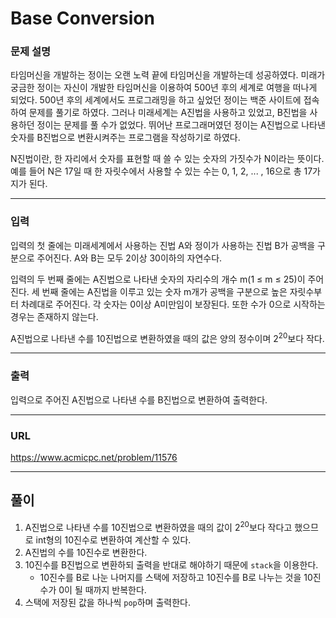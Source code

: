 # Base Conversion

### 문제 설명

타임머신을 개발하는 정이는 오랜 노력 끝에 타임머신을 개발하는데 성공하였다. 미래가 궁금한 정이는 자신이 개발한 타임머신을 이용하여 500년 후의 세계로 여행을 떠나게 되었다. 500년 후의 세계에서도 프로그래밍을 하고 싶었던 정이는 백준 사이트에 접속하여 문제를 풀기로 하였다. 그러나 미래세계는 A진법을 사용하고 있었고, B진법을 사용하던 정이는 문제를 풀 수가 없었다. 뛰어난 프로그래머였던 정이는 A진법으로 나타낸 숫자를 B진법으로 변환시켜주는 프로그램을 작성하기로 하였다.

N진법이란, 한 자리에서 숫자를 표현할 때 쓸 수 있는 숫자의 가짓수가 N이라는 뜻이다. 예를 들어 N은 17일 때 한 자릿수에서 사용할 수 있는 수는 0, 1, 2, ... , 16으로 총 17가지가 된다.

-----------
### 입력

입력의 첫 줄에는 미래세계에서 사용하는 진법 A와 정이가 사용하는 진법 B가 공백을 구분으로 주어진다. A와 B는 모두 2이상 30이하의 자연수다.

입력의 두 번째 줄에는 A진법으로 나타낸 숫자의 자리수의 개수 m(1 ≤ m ≤ 25)이 주어진다. 세 번째 줄에는 A진법을 이루고 있는 숫자 m개가 공백을 구분으로 높은 자릿수부터 차례대로 주어진다. 각 숫자는 0이상 A미만임이 보장된다. 또한 수가 0으로 시작하는 경우는 존재하지 않는다.

A진법으로 나타낸 수를 10진법으로 변환하였을 때의 값은 양의 정수이며 2<sup>20</sup>보다 작다.

-----------
### 출력

입력으로 주어진 A진법으로 나타낸 수를 B진법으로 변환하여 출력한다.

-----------
### URL

https://www.acmicpc.net/problem/11576

-----------
## 풀이
1. A진법으로 나타낸 수를 10진법으로 변환하였을 때의 값이 2<sup>20</sup>보다 작다고 했으므로 int형의 10진수로 변환하여 계산할 수 있다.
2. A진법의 수를 10진수로 변환한다.
3. 10진수를 B진법으로 변환하되 출력을 반대로 해야하기 때문에 `stack`을 이용한다.
   - 10진수를 B로 나눈 나머지를 스택에 저장하고 10진수를 B로 나누는 것을 10진수가 0이 될 때까지 반복한다.
4. 스택에 저장된 값을 하나씩 `pop`하며 출력한다.
